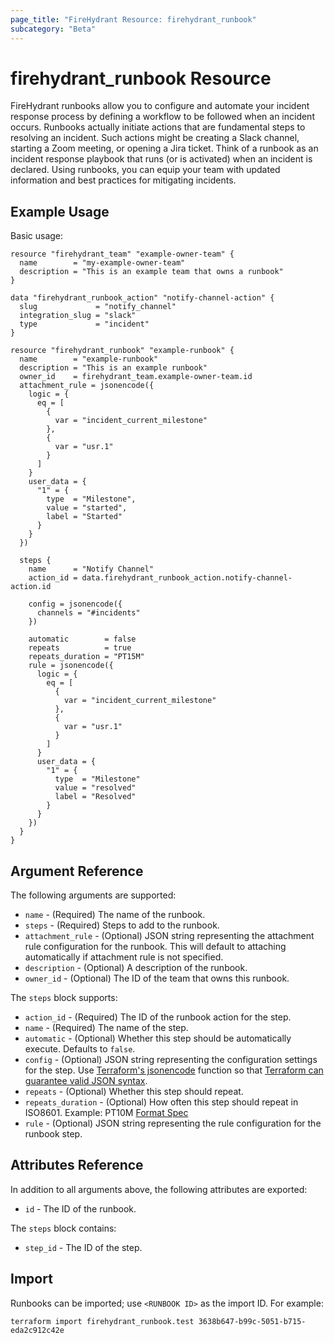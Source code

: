 ```yaml
---
page_title: "FireHydrant Resource: firehydrant_runbook"
subcategory: "Beta"
---
```


# firehydrant_runbook Resource

FireHydrant runbooks allow you to configure and automate your incident response process by defining a workflow
to be followed when an incident occurs. Runbooks actually initiate actions that are fundamental steps to
resolving an incident. Such actions might be creating a Slack channel, starting a Zoom meeting, or opening
a Jira ticket. Think of a runbook as an incident response playbook that runs (or is activated) when
an incident is declared. Using runbooks, you can equip your team with updated information and best practices
for mitigating incidents.

## Example Usage

Basic usage:
```hcl
resource "firehydrant_team" "example-owner-team" {
  name        = "my-example-owner-team"
  description = "This is an example team that owns a runbook"
}

data "firehydrant_runbook_action" "notify-channel-action" {
  slug             = "notify_channel"
  integration_slug = "slack"
  type             = "incident"
}

resource "firehydrant_runbook" "example-runbook" {
  name        = "example-runbook"
  description = "This is an example runbook"
  owner_id    = firehydrant_team.example-owner-team.id
  attachment_rule = jsonencode({
    logic = {
      eq = [
        {
          var = "incident_current_milestone"
        },
        {
          var = "usr.1"
        }
      ]
    }
    user_data = {
      "1" = {
        type  = "Milestone",
        value = "started",
        label = "Started"
      }
    }
  })

  steps {
    name      = "Notify Channel"
    action_id = data.firehydrant_runbook_action.notify-channel-action.id

    config = jsonencode({
      channels = "#incidents"
    })

    automatic        = false
    repeats          = true
    repeats_duration = "PT15M"
    rule = jsonencode({
      logic = {
        eq = [
          {
            var = "incident_current_milestone"
          },
          {
            var = "usr.1"
          }
        ]
      }
      user_data = {
        "1" = {
          type  = "Milestone"
          value = "resolved"
          label = "Resolved"
        }
      }
    })
  }
}
```

## Argument Reference

The following arguments are supported:

* `name` - (Required) The name of the runbook.
* `steps` - (Required) Steps to add to the runbook.
* `attachment_rule` - (Optional) JSON string representing the attachment rule configuration for the runbook. This will default to attaching automatically if attachment rule is not specified.
* `description` - (Optional) A description of the runbook.
* `owner_id` - (Optional) The ID of the team that owns this runbook.

The `steps` block supports:

* `action_id` - (Required) The ID of the runbook action for the step.
* `name` - (Required) The name of the step.
* `automatic` - (Optional) Whether this step should be automatically execute.
  Defaults to `false`.
* `config` - (Optional) JSON string representing the configuration settings for the step. 
  Use [Terraform's jsonencode](https://www.terraform.io/language/functions/jsonencode) 
  function so that [Terraform can guarantee valid JSON syntax](https://www.terraform.io/language/expressions/strings#generating-json-or-yaml).
* `repeats` - (Optional) Whether this step should repeat.
* `repeats_duration` - (Optional) How often this step should repeat in ISO8601. 
  Example: PT10M [Format Spec](https://www.digi.com/resources/documentation/digidocs/90001437-13/reference/r_iso_8601_duration_format.htm)
* `rule` - (Optional) JSON string representing the rule configuration for the runbook step.

## Attributes Reference

In addition to all arguments above, the following attributes are exported:

* `id` - The ID of the runbook.

The `steps` block contains:

* `step_id` - The ID of the step.

## Import

Runbooks can be imported; use `<RUNBOOK ID>` as the import ID. For example:

```shell
terraform import firehydrant_runbook.test 3638b647-b99c-5051-b715-eda2c912c42e
```
